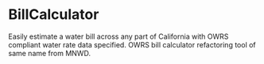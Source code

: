 # BillCalculator
Easily estimate a water bill across any part of California with OWRS compliant water rate data specified. OWRS bill calculator refactoring tool of same name from MNWD. 
